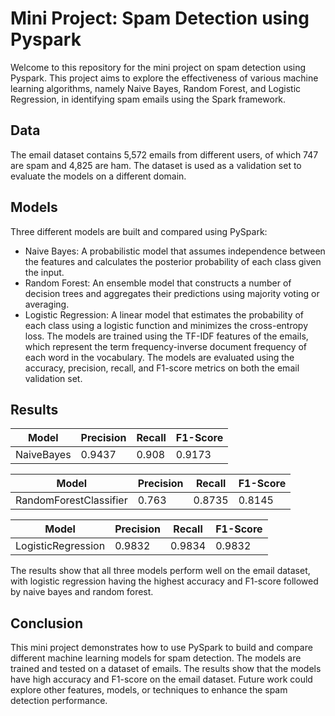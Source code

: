 # Mini Project: Spam Detection using Pyspark
Welcome to this repository for the mini project on spam detection using Pyspark. This project aims to explore the effectiveness of various machine learning algorithms, namely Naive Bayes, Random Forest, and Logistic Regression, in identifying spam emails using the Spark framework.
## Data
The email dataset contains 5,572 emails from different users, of which 747 are spam and 4,825 are ham. The dataset is used as a validation set to evaluate the models on a different domain.
## Models
Three different models are built and compared using PySpark:

* Naive Bayes: A probabilistic model that assumes independence between the features and calculates the posterior probability of each class given the input.
* Random Forest: An ensemble model that constructs a number of decision trees and aggregates their predictions using majority voting or averaging.
* Logistic Regression: A linear model that estimates the probability of each class using a logistic function and minimizes the cross-entropy loss.
The models are trained using the TF-IDF features of the emails, which represent the term frequency-inverse document frequency of each word in the vocabulary. The models are evaluated using the accuracy, precision, recall, and F1-score metrics on both the email validation set.
## Results
| Model      | Precision | Recall | F1-Score |
|------------|-----------|--------|----------|
| NaiveBayes | 0.9437    | 0.908  | 0.9173   |

| Model                  | Precision | Recall | F1-Score |
|------------------------|-----------|--------|----------|
| RandomForestClassifier | 0.763     | 0.8735 | 0.8145   |

| Model              | Precision | Recall | F1-Score |
|--------------------|-----------|--------|----------|
| LogisticRegression | 0.9832    | 0.9834 | 0.9832   |

The results show that all three models perform well on the email dataset, with logistic regression having the highest accuracy and F1-score followed by naive bayes and random forest.

## Conclusion
This mini project demonstrates how to use PySpark to build and compare different machine learning models for spam detection. The models are trained and tested on a dataset of emails. The results show that the models have high accuracy and F1-score on the email dataset. Future work could explore other features, models, or techniques to enhance the spam detection performance.


